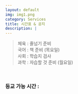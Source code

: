 ```yaml
---
layout: default
img: img1.png
category: Services
title: 시간표 & 공지
description: |
---
```

  > 체육 : 줄넘기 준비           
  > 국어 : 책 준비 (목요일)     
  > 사회 : 학습지 검사    
  > 과학 : 자습할 것 준비 (월요일)        

<html>
  <br>
  <h3 id="time">등교 가능 시간 : </h3>
  
  <script>
    function Cal(v){
      return "08:" + v * 5 + 30;
    }
    function Time(){
        const monday = 3;

        var date = new Date();

        var T = start_time;

        var DATA = document.getElementById("time");
        
        var str = "등교 가능 시간 : ";

        if(date.getDay() != 0 && date.getDay() != 6){
          var time = (date.GetDay() + monday - 1) % 5;
          var time2 = (time + 2) % 5;
          str += Cal(time)+" ~ " + Cal(time) + " / " + Cal(time2)+" ~ " + Cal(time2);
        }
        else{
          str = "";
        }
        DATA.innerText = str;
    }
    Time();
  </script>
</html>